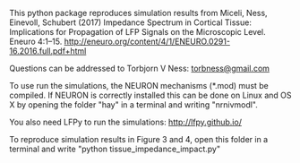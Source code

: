 This python package reproduces simulation results from
Miceli, Ness, Einevoll, Schubert (2017)
Impedance Spectrum in Cortical Tissue: Implications for Propagation of LFP Signals on the Microscopic Level.
Eneuro 4:1–15.
http://eneuro.org/content/4/1/ENEURO.0291-16.2016.full.pdf+html

Questions can be addressed to Torbjorn V Ness: torbness@gmail.com

To use run the simulations, the NEURON mechanisms (*.mod) must be compiled.
If NEURON is correctly installed this can be done on Linux and OS X by
opening the folder "hay" in a terminal and writing "nrnivmodl".

You also need LFPy to run the simulations: http://lfpy.github.io/

To reproduce simulation results in Figure 3 and 4, open this folder in a terminal
and write
"python tissue_impedance_impact.py"